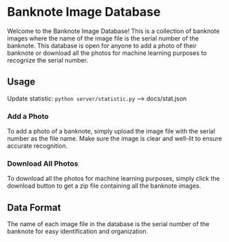 # Banknote Image Database

Welcome to the Banknote Image Database! This is a collection of banknote images where the name of the image file is the serial number of the banknote. This database is open for anyone to add a photo of their banknote or download all the photos for machine learning purposes to recognize the serial number.

## Usage
Update statistic:
```python server/statistic.py``` --> docs/stat.json

### Add a Photo
To add a photo of a banknote, simply upload the image file with the serial number as the file name. Make sure the image is clear and well-lit to ensure accurate recognition.

### Download All Photos
To download all the photos for machine learning purposes, simply click the download button to get a zip file containing all the banknote images.

## Data Format
The name of each image file in the database is the serial number of the banknote for easy identification and organization.
